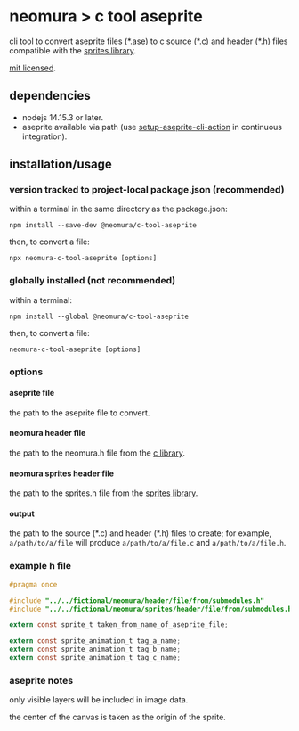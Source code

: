 # neomura > c tool aseprite

cli tool to convert aseprite files (\*.ase) to c source (\*.c) and header (\*.h)
files compatible with the
[sprites library](https://github.com/neomura/c-library-sprites).

[mit licensed](./license.md).

## dependencies

- nodejs 14.15.3 or later.
- aseprite available via path (use
  [setup-aseprite-cli-action](https://github.com/neomura/setup-aseprite-cli-action)
  in continuous integration).

## installation/usage

### version tracked to project-local package.json (recommended)

within a terminal in the same directory as the package.json:

`npm install --save-dev @neomura/c-tool-aseprite`

then, to convert a file:

`npx neomura-c-tool-aseprite [options]`

### globally installed (not recommended)

within a terminal:

`npm install --global @neomura/c-tool-aseprite`

then, to convert a file:

`neomura-c-tool-aseprite [options]`

### options

#### aseprite file

the path to the aseprite file to convert.

#### neomura header file

the path to the neomura.h file from the
[c library](https://github.com/neomura/c-library).

#### neomura sprites header file

the path to the sprites.h file from the
[sprites library](https://github.com/neomura/c-library-sprites).

#### output

the path to the source (\*.c) and header (\*.h) files to create; for example,
`a/path/to/a/file` will produce `a/path/to/a/file.c` and `a/path/to/a/file.h`.

### example h file

```c
#pragma once

#include "../../fictional/neomura/header/file/from/submodules.h"
#include "../../fictional/neomura/sprites/header/file/from/submodules.h"

extern const sprite_t taken_from_name_of_aseprite_file;

extern const sprite_animation_t tag_a_name;
extern const sprite_animation_t tag_b_name;
extern const sprite_animation_t tag_c_name;
```

### aseprite notes

only visible layers will be included in image data.

the center of the canvas is taken as the origin of the sprite.
